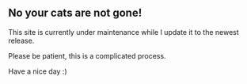 ## No your cats are not gone!

This site is currently under maintenance while I update it to the newest release.

Please be patient, this is a complicated process.

Have a nice day :)
